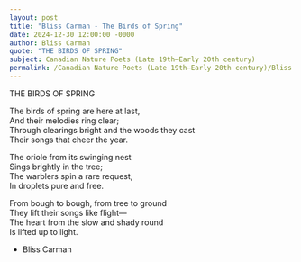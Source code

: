 ```yaml
---
layout: post
title: "Bliss Carman - The Birds of Spring"
date: 2024-12-30 12:00:00 -0000
author: Bliss Carman
quote: "THE BIRDS OF SPRING"
subject: Canadian Nature Poets (Late 19th–Early 20th century)
permalink: /Canadian Nature Poets (Late 19th–Early 20th century)/Bliss Carman/Bliss Carman - The Birds of Spring
---
```


THE BIRDS OF SPRING

The birds of spring are here at last,  
And their melodies ring clear;  
Through clearings bright and the woods they cast  
Their songs that cheer the year.

The oriole from its swinging nest  
Sings brightly in the tree;  
The warblers spin a rare request,  
In droplets pure and free.

From bough to bough, from tree to ground  
They lift their songs like flight—  
The heart from the slow and shady round  
Is lifted up to light.


- Bliss Carman
